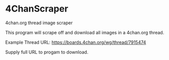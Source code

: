# 4ChanScraper
4chan.org thread image scraper

This program will scrape off and download all images in a 4chan.org thread.

Example Thread URL: https://boards.4chan.org/wg/thread/7915474

Supply full URL to progam to download.
